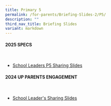 ```yaml
---
title: Primary 5
permalink: /for-parents/Briefing-Slides-2/P5/
description: ""
third_nav_title: Briefing Slides
variant: markdown
---
```

#### **2025 SPECS**
<br>

* [School Leaders P5 Sharing Slides](/files/2025_SPECS_P5_SL_slides_for_website.pdf)



#### **2024 UP PARENTS ENGAGEMENT**
<br>

* [School Leader's Sharing Slides](/files/23_May_UP_Parents_Engagement_Slides.pdf)